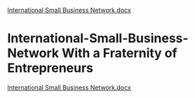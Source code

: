 [International Small Business Network.docx](https://github.com/jobrien12345/International-Small-Business-Network/files/10206233/International.Small.Business.Network.docx)
# International-Small-Business-Network With a Fraternity of Entrepreneurs
[International Small Business Network.docx](https://github.com/jobrien12345/International-Small-Business-Network/files/10206247/International.Small.Business.Network.docx)
